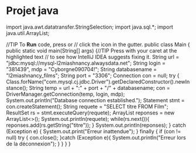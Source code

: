# Projet java
import java.awt.datatransfer.StringSelection;
import java.sql.*;
import java.util.ArrayList;

//TIP To <b>Run</b> code, press <shortcut actionId="Run"/> or
// click the <icon src="AllIcons.Actions.Execute"/> icon in the gutter.
public class Main {
    public static void main(String[] args) {//TIP Press <shortcut actionId="ShowIntentionActions"/> with your caret at the highlighted text
        // to see how IntelliJ IDEA suggests fixing it.
        String url = "jdbc:mysql://mysql-l2miashnancy.alwaysdata.net";
        String login = "381439", mdp = "Cyborgne090704!";
        String databasename = "l2miashnancy_films";
        String port = "3306";
        Connection con = null;
        try {
            Class.forName("com.mysql.cj.jdbc.Driver").getDeclaredConstructor().newInstance();
            String temp = url + ":" + port + "/" + databasename;
            con = DriverManager.getConnection(temp, login, mdp);
            System.out.println("Database connection established.");
            Statement stmt = con.createStatement();
            String requete = "SELECT titre FROM Film";
            ResultSet rs = stmt.executeQuery(requete);
            ArrayList<String> reponses = new ArrayList<>();
            System.out.println(requete);
            while(rs.next()){
                reponses.add(rs.getString("titre"));
            }
            System.out.println(reponses);
        } catch (Exception e) {
            System.out.print("Erreur inattendue");
        } finally {
            if (con != null)
                try {
                    con.close();
                }catch (Exception e){
                    System.out.println("Erreur lors de la déconnexion");
                }
        }
    }
}